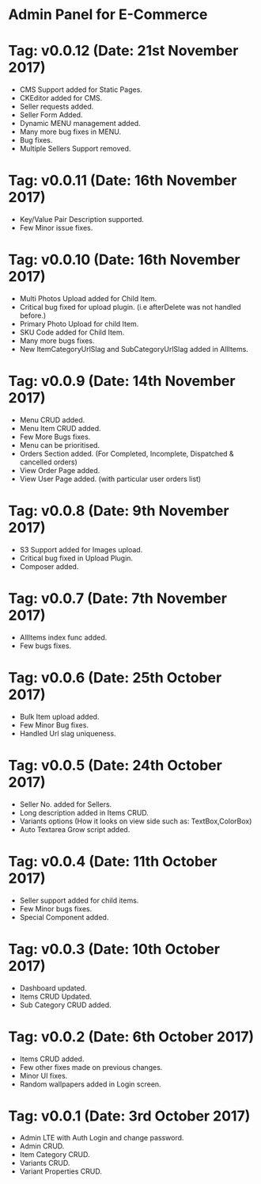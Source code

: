 # Admin Panel for E-Commerce #

# Tag: v0.0.12 (Date: 21st November 2017)
- CMS Support added for Static Pages.
- CKEditor added for CMS.
- Seller requests added.
- Seller Form Added.
- Dynamic MENU management added.
- Many more bug fixes in MENU.
- Bug fixes.
- Multiple Sellers Support removed.

# Tag: v0.0.11 (Date: 16th November 2017)
- Key/Value Pair Description supported.
- Few Minor issue fixes.

# Tag: v0.0.10 (Date: 16th November 2017)
- Multi Photos Upload added for Child Item.
- Critical bug fixed for upload plugin. (i.e afterDelete was not handled before.)
- Primary Photo Upload for child Item.
- SKU Code added for Child Item.
- Many more bugs fixes.
- New ItemCategoryUrlSlag and SubCategoryUrlSlag added in AllItems.

# Tag: v0.0.9 (Date: 14th November 2017)
- Menu CRUD added.
- Menu Item CRUD added.
- Few More Bugs fixes.
- Menu can be prioritised.
- Orders Section added. (For Completed, Incomplete, Dispatched & cancelled orders)
- View Order Page added.
- View User Page added. (with particular user orders list)

# Tag: v0.0.8 (Date: 9th November 2017)
- S3 Support added for Images upload.
- Critical bug fixed in Upload Plugin.
- Composer added.

# Tag: v0.0.7 (Date: 7th November 2017)
- AllItems index func added.
- Few bugs fixes.

# Tag: v0.0.6 (Date: 25th October 2017)
- Bulk Item upload added.
- Few Minor Bug fixes.
- Handled Url slag uniqueness.

# Tag: v0.0.5 (Date: 24th October 2017)
- Seller No. added for Sellers.
- Long description added in Items CRUD.
- Variants options (How it looks on view side such as: TextBox,ColorBox)
- Auto Textarea Grow script added.

# Tag: v0.0.4 (Date: 11th October 2017)
- Seller support added for child items.
- Few Minor bugs fixes.
- Special Component added.

# Tag: v0.0.3 (Date: 10th October 2017)
- Dashboard updated.
- Items CRUD Updated.
- Sub Category CRUD added.

# Tag: v0.0.2 (Date: 6th October 2017)
- Items CRUD added.
- Few other fixes made on previous changes.
- Minor UI fixes.
- Random wallpapers added in Login screen.

# Tag: v0.0.1 (Date: 3rd October 2017)
- Admin LTE with Auth Login and change password.
- Admin CRUD.
- Item Category CRUD.
- Variants CRUD.
- Variant Properties CRUD.
